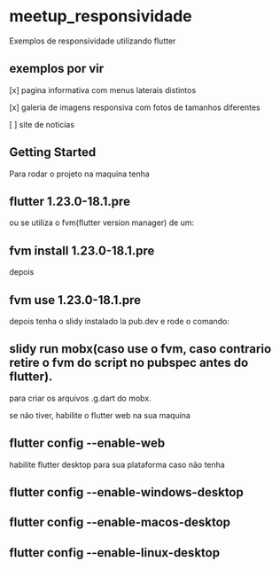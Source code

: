 # meetup_responsividade

Exemplos de responsividade utilizando flutter

## exemplos por vir

[x] pagina informativa com menus laterais distintos

[x] galeria de imagens responsiva com fotos de tamanhos diferentes

[ ] site de noticias

## Getting Started

Para rodar o projeto na maquina tenha

## flutter 1.23.0-18.1.pre

ou se utiliza o fvm(flutter version manager) de um:

## fvm install 1.23.0-18.1.pre

depois

## fvm use 1.23.0-18.1.pre

depois tenha o slidy instalado la pub.dev e rode o comando:

## slidy run mobx(caso use o fvm, caso contrario retire o fvm do script no pubspec antes do flutter).

para criar os arquivos .g.dart do mobx.

se não tiver, habilite o flutter web na sua maquina

## flutter config --enable-web

habilite flutter desktop para sua plataforma caso não tenha

## flutter config --enable-windows-desktop

## flutter config --enable-macos-desktop

## flutter config --enable-linux-desktop
